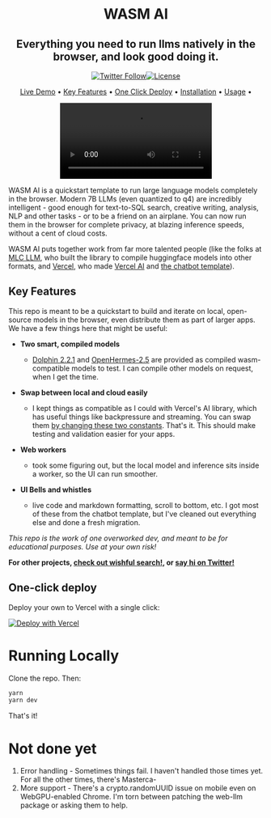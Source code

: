 <h1 align="center">
  WASM AI
</h1>

<h2 align="center">Everything you need to run llms natively in the browser, and look good doing it.</h3>

<div align="center">

  [![Twitter Follow](https://img.shields.io/twitter/follow/hrishi?style=social)](https://twitter.com/hrishioa)[![License](https://img.shields.io/badge/License-Apache_2.0-blue.svg)](https://opensource.org/licenses/Apache-2.0)

</div>

<p align="center">
  <a href="https://wasmai.vercel.app">Live Demo</a> •
  <a href="#key-features">Key Features</a> •
  <a href="#one-click-deploy">One Click Deploy</a> •
  <a href="#installation">Installation</a> •
  <a href="#usage">Usage</a> •
</p>

<div align="center">

![output2](https://github.com/hrishioa/ai-in-a-browser/assets/973967/9d4053af-5d3d-494f-a8ae-53c6c0b3804a.mp4)

</div>

WASM AI is a quickstart template to run large language models completely in the browser. Modern 7B LLMs (even quantized to q4) are incredibly intelligent - good enough for text-to-SQL search, creative writing, analysis, NLP and other tasks - or to be a friend on an airplane. You can now run them in the browser for complete privacy, at blazing inference speeds, without a cent of cloud costs.

WASM AI puts together work from far more talented people (like the folks at [MLC LLM](https://llm.mlc.ai/), who built the library to compile huggingface models into other formats, and [Vercel](https://vercel.com/), who made [Vercel AI](https://vercel.com/ai) and [the chatbot template](https://vercel.com/templates/next.js/nextjs-ai-chatbot)). 

## Key Features

This repo is meant to be a quickstart to build and iterate on local, open-source models in the browser, even distribute them as part of larger apps. We have a few things here that might be useful:

* **Two smart, compiled models**
 
  - [Dolphin 2.2.1](https://huggingface.co/hrishioa/mlc-chat-dolphin-2.2.1-mistral-7b-q4f32_1) and [OpenHermes-2.5](https://huggingface.co/hrishioa/wasm-OpenHermes-2.5-Mistral-7B-q4f32_1) are provided as compiled wasm-compatible models to test. I can compile other models on request, when I get the time.

* **Swap between local and cloud easily**

  - I kept things as compatible as I could with Vercel's AI library, which has useful things like backpressure and streaming. You can swap them [by changing these two constants](https://github.com/hrishioa/ai-in-a-browser/blob/3597ae2652d0d8f2ad059016943c27f20d9c1c6e/src/components/chat.tsx#L19C1-L22C77). That's it. This should make testing and validation easier for your apps.

* **Web workers**

  - took some figuring out, but the local model and inference sits inside a worker, so the UI can run smoother.
* **UI Bells and whistles**

   - live code and markdown formatting, scroll to bottom, etc. I got most of these from the chatbot template, but I've cleaned out everything else and done a fresh migration.

*This repo is the work of one overworked dev, and meant to be for educational purposes. Use at your own risk!*

**For other projects, [check out wishful search!](https://github.com/hrishioa/wishful-search), or [say hi on Twitter!](https://twitter.com/hrishioa)**

## One-click deploy

Deploy your own to Vercel with a single click:

[![Deploy with Vercel](https://vercel.com/button)](https://vercel.com/new/clone?repository-url=https%3A%2F%2Fgithub.com%2Fhrishioa%2Fai-in-a-browser&project-name=custom-wasm-ai&repository-name=custom-wasm-ai&demo-title=WASM%20AI&demo-description=Run%20large%20language%20models%20in%20the%20browser%2C%20using%20WebGPU.&demo-url=https%3A%2F%2Fwasmai.vercel.app)

# Running Locally

Clone the repo. Then:

```bash
yarn
yarn dev
```

That's it!

# Not done yet

1. Error handling - Sometimes things fail. I haven't handled those times yet. For all the other times, there's Masterca-
2. More support - There's a crypto.randomUUID issue on mobile even on WebGPU-enabled Chrome. I'm torn between patching the web-llm package or asking them to help.
